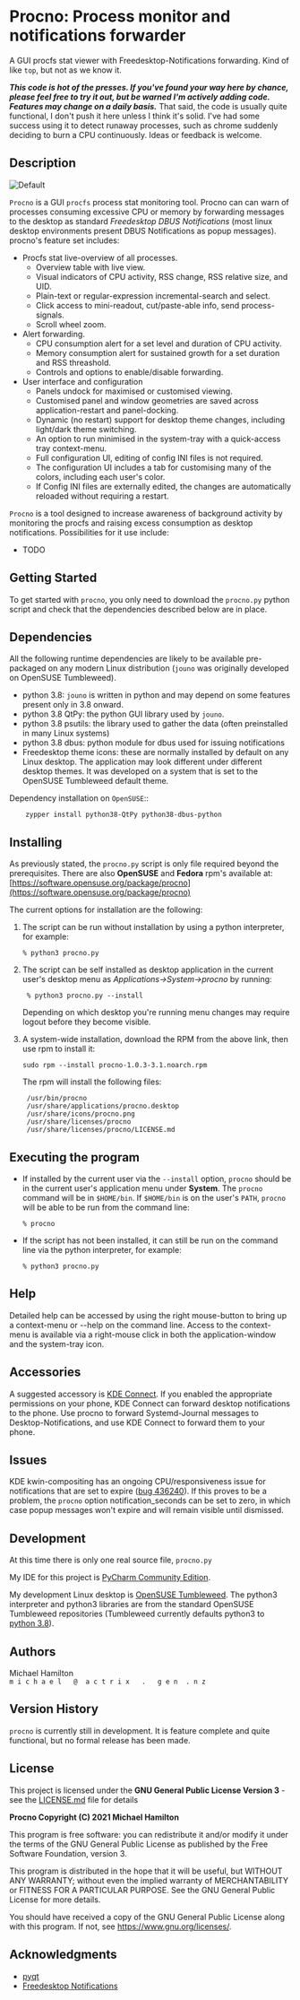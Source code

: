 Procno: Process monitor and notifications forwarder
===================================================

A GUI procfs stat viewer with Freedesktop-Notifications forwarding. Kind of like ``top``, but not as we know it.

***This code is hot of the presses.  If you've found your way here by chance, please feel free to try it out, but 
be warned I'm actively adding code. Features may change on a daily basis.***  That said, the code is 
usually quite functional, I don't push it here unless I think it's solid.  I've had some success using it to 
detect runaway processes, such as chrome suddenly deciding to burn a CPU continuously. Ideas or feedback is welcome.

Description
-----------

![Default](screen-shots/Screenshot_Large.png) 

``Procno`` is a GUI ``procfs`` process stat monitoring tool.  Procno can can warn of processes consuming
excessive CPU or memory by forwarding messages to the desktop as standard *Freedesktop DBUS Notifications*
(most linux desktop environments present DBUS Notifications as popup messages). procno's feature set includes:

 * Procfs stat live-overview of all processes.
   + Overview table with live view.
   + Visual indicators of CPU activity, RSS change, RSS relative size, and UID.
   + Plain-text or regular-expression incremental-search and select.
   + Click access to mini-readout, cut/paste-able info, send process-signals.
   + Scroll wheel zoom.
 * Alert forwarding.
   + CPU consumption alert for a set level and duration of CPU activity.
   + Memory consumption alert for sustained growth for a set duration and RSS threashold.
   + Controls and options to enable/disable forwarding.
 * User interface and configuration
   + Panels undock for maximised or customised viewing.
   + Customised panel and window geometries are saved across application-restart and panel-docking.
   + Dynamic (no restart) support for desktop theme changes, including light/dark theme switching.
   + An option to run minimised in the system-tray with a quick-access tray context-menu.
   + Full configuration UI, editing of config INI files is not required.
   + The configuration UI includes a tab for customising many of the colors, including each user's color.
   + If Config INI files are externally edited, the changes are automatically reloaded without requiring a restart.


``Procno`` is a tool designed to increase awareness of background activity by monitoring
the procfs and raising excess consumption as desktop notifications.  Possibilities for
it use include:

 * TODO


Getting Started
---------------


To get started with ``procno``, you only need to download the ``procno.py`` python script and
check that the dependencies described below are in place. 


Dependencies
------------

All the following runtime dependencies are likely to be available pre-packaged on any modern Linux distribution 
(``jouno`` was originally developed on OpenSUSE Tumbleweed).

* python 3.8: ``jouno`` is written in python and may depend on some features present only in 3.8 onward.
* python 3.8 QtPy: the python GUI library used by ``jouno``.
* python 3.8 psutils: the library used to gather the data (often preinstalled in many Linux systems)
* python 3.8 dbus: python module for dbus used for issuing notifications
* Freedesktop theme icons: these are normally installed by default on any Linux desktop.
  The application may look different under different desktop themes. It was developed on a 
  system that is set to the OpenSUSE Tumbleweed default theme. 

Dependency installation on ``OpenSUSE``::

        zypper install python38-QtPy python38-dbus-python

Installing
----------

As previously stated, the ``procno.py`` script is only file required beyond the prerequisites. There
are also **OpenSUSE** and **Fedora** rpm's available at: [https://software.opensuse.org/package/procno](https://software.opensuse.org/package/procno)


The current options for installation are the following:

1. The script can be run without installation by using a python interpreter, for example:
   ```
   % python3 procno.py
   ```
2. The script can be self installed as desktop application in the current user's desktop menu 
   as *Applications->System->procno* by running:
   ```
    % python3 procno.py --install
   ```
   Depending on which desktop you're running menu changes may require logout before they become visible.

3. A system-wide installation, download the RPM from the above link, then use rpm to install it:
   ```
   sudo rpm --install procno-1.0.3-3.1.noarch.rpm
   ```
   The rpm will install the following files:
   ```
    /usr/bin/procno
    /usr/share/applications/procno.desktop
    /usr/share/icons/procno.png
    /usr/share/licenses/procno
    /usr/share/licenses/procno/LICENSE.md
   ```


Executing the program
---------------------

* If installed by the current user via the ``--install`` option, ``procno`` should be in
  the current user's application menu under **System**. The ``procno`` command will be in ``$HOME/bin``.
  If ``$HOME/bin`` is on the user's ``PATH``, ``procno`` will be able to be run from the command
  line:
  ```
  % procno
  ```
* If the script has not been installed, it can still be run on the command line via the python interpreter, 
  for example:
  ```
  % python3 procno.py
  ```

Help
----

Detailed help can be accessed by using the right mouse-button to bring up a context-menu or --help on the 
command line.  Access to the context-menu is available via a right-mouse click in both the application-window 
and the system-tray icon.

Accessories
-----------

A suggested accessory is [KDE Connect](https://kdeconnect.kde.org/).  If you enabled the appropriate permissions on 
your phone, KDE Connect can forward desktop notifications to the phone.  Use procno to forward Systemd-Journal 
messages to Desktop-Notifications, and use KDE Connect to forward them to your phone.


Issues
------

KDE kwin-compositing has an ongoing CPU/responsiveness issue for notifications that are set to expire ([bug 436240](https://bugs.kde.org/show_bug.cgi?id=436240)).
If this proves to be a problem, the ``procno`` option notification_seconds can be set to zero, in 
which case popup messages won't expire and will remain visible until dismissed.  

Development
-----------

At this time there is only one real source file, ``procno.py``

My IDE for this project is [PyCharm Community Edition](https://www.jetbrains.com/pycharm/).

My development Linux desktop is [OpenSUSE Tumbleweed](https://get.opensuse.org/tumbleweed/). The python3
interpreter and python3 libraries are from the standard OpenSUSE Tumbleweed repositories (Tumbleweed currently
defaults python3 to [python 3.8](https://www.python.org/downloads/release/python-380/)).

Authors
-------

Michael Hamilton\
``m i c h a e l   @  a c t r i x   .   g e n  . n z``


Version History
---------------

``procno`` is currently still in development. It is feature complete and quite functional, but no formal release 
has been made.


License
-------

This project is licensed under the **GNU General Public License Version 3** - see the [LICENSE.md](LICENSE.md) file 
for details

**Procno Copyright (C) 2021 Michael Hamilton**

This program is free software: you can redistribute it and/or modify it
under the terms of the GNU General Public License as published by the
Free Software Foundation, version 3.

This program is distributed in the hope that it will be useful, but
WITHOUT ANY WARRANTY; without even the implied warranty of MERCHANTABILITY
or FITNESS FOR A PARTICULAR PURPOSE. See the GNU General Public License for
more details.

You should have received a copy of the GNU General Public License along
with this program. If not, see <https://www.gnu.org/licenses/>.

## Acknowledgments

* [pyqt](https://riverbankcomputing.com/software/pyqt/)
* [Freedesktop Notifications](https://specifications.freedesktop.org/notification-spec/latest/ar01s09.html)
